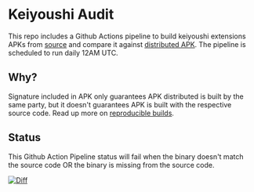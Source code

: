 # Keiyoushi Audit
This repo includes a Github Actions pipeline to build keiyoushi extensions APKs from [source](https://github.com/keiyoushi/extensions-source) and compare it against [distributed APK](https://github.com/keiyoushi/extensions). The pipeline is scheduled to run daily 12AM UTC. 

## Why?
Signature included in APK only guarantees APK distributed is built by the same party, but it doesn't guarantees APK is built with the respective source code. Read up more on [reproducible builds](https://en.wikipedia.org/wiki/Reproducible_builds).

## Status
This Github Action Pipeline status will fail when the binary doesn't match the source code OR the binary is missing from the source code.

[![Diff](https://github.com/zhuoyang/keiyoushi-audit/actions/workflows/build_push.yml/badge.svg)](https://github.com/zhuoyang/keiyoushi-audit/actions/workflows/build_push.yml)
